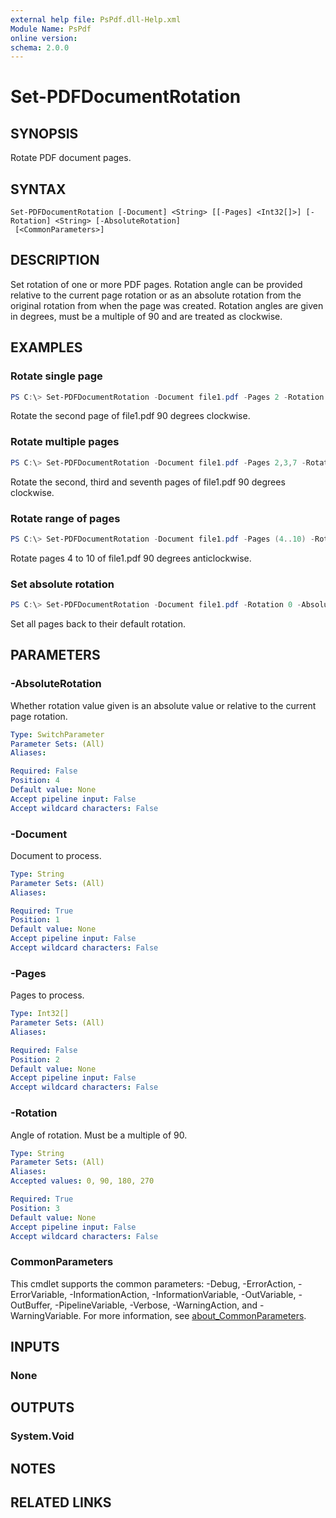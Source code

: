 ```yaml
---
external help file: PsPdf.dll-Help.xml
Module Name: PsPdf
online version:
schema: 2.0.0
---
```


# Set-PDFDocumentRotation

## SYNOPSIS
Rotate PDF document pages.

## SYNTAX

```
Set-PDFDocumentRotation [-Document] <String> [[-Pages] <Int32[]>] [-Rotation] <String> [-AbsoluteRotation]
 [<CommonParameters>]
```

## DESCRIPTION
Set rotation of one or more PDF pages. Rotation angle can be provided relative to the current page rotation or as an absolute rotation from the original rotation from when the page was created.
Rotation angles are given in degrees, must be a multiple of 90 and are treated as clockwise.

## EXAMPLES

### Rotate single page
```powershell
PS C:\> Set-PDFDocumentRotation -Document file1.pdf -Pages 2 -Rotation 90
```

Rotate the second page of file1.pdf 90 degrees clockwise.

### Rotate multiple pages
```powershell
PS C:\> Set-PDFDocumentRotation -Document file1.pdf -Pages 2,3,7 -Rotation 90
```

Rotate the second, third and seventh pages of file1.pdf 90 degrees clockwise.

### Rotate range of pages
```powershell
PS C:\> Set-PDFDocumentRotation -Document file1.pdf -Pages (4..10) -Rotation 270
```

Rotate pages 4 to 10 of file1.pdf 90 degrees anticlockwise.

### Set absolute rotation
```powershell
PS C:\> Set-PDFDocumentRotation -Document file1.pdf -Rotation 0 -AbsoluteRotation
```

Set all pages back to their default rotation.

## PARAMETERS

### -AbsoluteRotation
Whether rotation value given is an absolute value or relative to the current page rotation.

```yaml
Type: SwitchParameter
Parameter Sets: (All)
Aliases:

Required: False
Position: 4
Default value: None
Accept pipeline input: False
Accept wildcard characters: False
```

### -Document
Document to process.

```yaml
Type: String
Parameter Sets: (All)
Aliases:

Required: True
Position: 1
Default value: None
Accept pipeline input: False
Accept wildcard characters: False
```

### -Pages
Pages to process.

```yaml
Type: Int32[]
Parameter Sets: (All)
Aliases:

Required: False
Position: 2
Default value: None
Accept pipeline input: False
Accept wildcard characters: False
```

### -Rotation
Angle of rotation. Must be a multiple of 90.

```yaml
Type: String
Parameter Sets: (All)
Aliases:
Accepted values: 0, 90, 180, 270

Required: True
Position: 3
Default value: None
Accept pipeline input: False
Accept wildcard characters: False
```

### CommonParameters
This cmdlet supports the common parameters: -Debug, -ErrorAction, -ErrorVariable, -InformationAction, -InformationVariable, -OutVariable, -OutBuffer, -PipelineVariable, -Verbose, -WarningAction, and -WarningVariable. For more information, see [about_CommonParameters](http://go.microsoft.com/fwlink/?LinkID=113216).

## INPUTS

### None

## OUTPUTS

### System.Void

## NOTES

## RELATED LINKS
